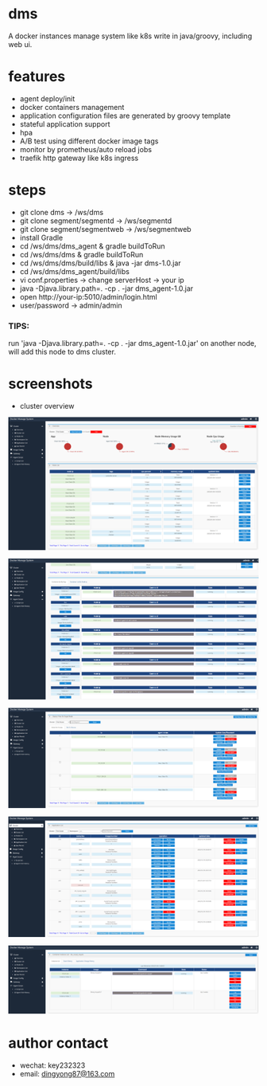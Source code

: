 # dms
A docker instances manage system like k8s write in java/groovy, including web ui.

# features

- agent deploy/init
- docker containers management
- application configuration files are generated by groovy template
- stateful application support
- hpa
- A/B test using different docker image tags
- monitor by prometheus/auto reload jobs
- traefik http gateway like k8s ingress

# steps

- git clone dms -> /ws/dms
- git clone segment/segmentd -> /ws/segmentd
- git clone segment/segmentweb -> /ws/segmentweb
- install Gradle
- cd /ws/dms/dms_agent & gradle buildToRun
- cd /ws/dms/dms & gradle buildToRun
- cd /ws/dms/dms/build/libs & java -jar dms-1.0.jar
- cd /ws/dms/dms_agent/build/libs
- vi conf.properties -> change serverHost -> your ip
- java -Djava.library.path=. -cp . -jar dms_agent-1.0.jar
- open http://your-ip:5010/admin/login.html
- user/password -> admin/admin

### TIPS:
run 'java -Djava.library.path=. -cp . -jar dms_agent-1.0.jar' on another node, will add this node to dms cluster.


# screenshots

- cluster overview


![cluster overview](./pic/cluster_overview.PNG)

![cluster container overview](./pic/cluster_container_overview.PNG)

![node init deploy](./pic/node_init_deploy.PNG)

![application list](./pic/application_list.PNG)

![application one](./pic/application_one.PNG)

# author contact

- wechat: key232323
- email: dingyong87@163.com